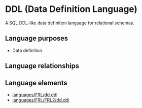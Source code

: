 # DDL (Data Definition Language)
A SQL DDL-like data definition language for relational schemas.
## Language purposes
* Data definition

## Language relationships

## Language elements
* [languages/FRL/dd.ddl](../../languages/FRL/dd.ddl)
* [languages/FRL/FRL2/dd.ddl](../../languages/FRL/FRL2/dd.ddl)
